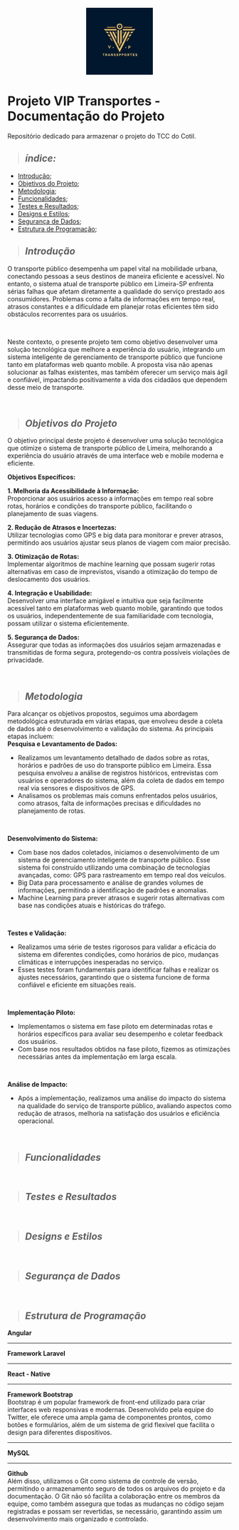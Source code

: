 <br />
<div align="center">
    <img src="introducao/projeto_logo.jfif" alt="Logo" width="150" height="150">
</div>

# Projeto VIP Transportes - Documentação do Projeto
Repositório dedicado para armazenar o projeto do TCC do Cotil.

>  ## _índice:_

- [Introdução](#introdução);
- [Objetivos do Projeto](#objetivos-do-projeto);
- [Metodologia](#metodologia);
- [Funcionalidades](#funcionalidades);
- [Testes e Resultados](#testes-e-resultados);
- [Designs e Estilos](#designs-e-estilos);
- [Segurança de Dados](#segurança-de-dados);
- [Estrutura de Programação](#estrutura-de-programação);

 > ## _Introdução_
O transporte público desempenha um papel vital na mobilidade urbana, conectando pessoas a seus destinos de maneira eficiente e acessível. No entanto, o sistema atual de transporte público em Limeira-SP enfrenta sérias falhas que afetam diretamente a qualidade do serviço prestado aos consumidores. Problemas como a falta de informações em tempo real, atrasos constantes e a dificuldade em planejar rotas eficientes têm sido obstáculos recorrentes para os usuários. 

<br>

Neste contexto, o presente projeto tem como objetivo desenvolver uma solução tecnológica que melhore a experiência do usuário, integrando um sistema inteligente de gerenciamento de transporte público que funcione tanto em plataformas web quanto mobile. A proposta visa não apenas solucionar as falhas existentes, mas também oferecer um serviço mais ágil e confiável, impactando positivamente a vida dos cidadãos que dependem desse meio de transporte.

<br>

> ## _Objetivos do Projeto_
O objetivo principal deste projeto é desenvolver uma solução tecnológica que otimize o sistema de transporte público de Limeira, melhorando a experiência do usuário através de uma interface web e mobile moderna e eficiente.

**Objetivos Específicos:**

**1. Melhoria da Acessibilidade à Informação:**
<br>Proporcionar aos usuários acesso a informações em tempo real sobre rotas, horários e condições do transporte público, facilitando o planejamento de suas viagens.<br>

**2. Redução de Atrasos e Incertezas:**
<br>Utilizar tecnologias como GPS e big data para monitorar e prever atrasos, permitindo aos usuários ajustar seus planos de viagem com maior precisão.<br>

**3. Otimização de Rotas:**
 <br>Implementar algoritmos de machine learning que possam sugerir rotas alternativas em caso de imprevistos, visando a otimização do tempo de deslocamento dos usuários.<br>

**4. Integração e Usabilidade:** 
<br>Desenvolver uma interface amigável e intuitiva que seja facilmente acessível tanto em plataformas web quanto mobile, garantindo que todos os usuários, independentemente de sua familiaridade com tecnologia, possam utilizar o sistema eficientemente.<br>

**5. Segurança de Dados:**
<br>Assegurar que todas as informações dos usuários sejam armazenadas e transmitidas de forma segura, protegendo-os contra possíveis violações de privacidade.

<br>

> ## _Metodologia_
Para alcançar os objetivos propostos, seguimos uma abordagem metodológica estruturada em várias etapas, que envolveu desde a coleta de dados até o desenvolvimento e validação do sistema. As principais etapas incluem:
<br>
**Pesquisa e Levantamento de Dados:**

- Realizamos um levantamento detalhado de dados sobre as rotas, horários e padrões de uso do transporte público em Limeira. Essa pesquisa envolveu a análise de registros históricos, entrevistas com usuários e operadores do sistema, além da coleta de dados em tempo real via sensores e dispositivos de GPS.
- Analisamos os problemas mais comuns enfrentados pelos usuários, como atrasos, falta de informações precisas e dificuldades no planejamento de rotas.
<br>

**Desenvolvimento do Sistema:**

- Com base nos dados coletados, iniciamos o desenvolvimento de um sistema de gerenciamento inteligente de transporte público. Esse sistema foi construído utilizando uma combinação de tecnologias avançadas, como:
GPS para rastreamento em tempo real dos veículos.
- Big Data para processamento e análise de grandes volumes de informações, permitindo a identificação de padrões e anomalias.
- Machine Learning para prever atrasos e sugerir rotas alternativas com base nas condições atuais e históricas do tráfego.
<br>

**Testes e Validação:**

- Realizamos uma série de testes rigorosos para validar a eficácia do sistema em diferentes condições, como horários de pico, mudanças climáticas e interrupções inesperadas no serviço.
- Esses testes foram fundamentais para identificar falhas e realizar os ajustes necessários, garantindo que o sistema funcione de forma confiável e eficiente em situações reais.
<br>

**Implementação Piloto:**

- Implementamos o sistema em fase piloto em determinadas rotas e horários específicos para avaliar seu desempenho e coletar feedback dos usuários.
- Com base nos resultados obtidos na fase piloto, fizemos as otimizações necessárias antes da implementação em larga escala.
<br>

**Análise de Impacto:**

- Após a implementação, realizamos uma análise do impacto do sistema na qualidade do serviço de transporte público, avaliando aspectos como redução de atrasos, melhoria na satisfação dos usuários e eficiência operacional.

<br>

> ## _Funcionalidades_


<br>

> ## _Testes e Resultados_


<br>

> ## _Designs e Estilos_


<br>

> ## _Segurança de Dados_


<br>

> ## _Estrutura de Programação_
**Angular**
<br>


<hr>

**Framework Laravel**
<br>


<hr>

**React - Native**
<br>

<hr>

**Framework Bootstrap**
<br>
Bootstrap é um popular framework de front-end utilizado para criar interfaces web responsivas e modernas. Desenvolvido pela equipe do Twitter, ele oferece uma ampla gama de componentes prontos, como botões e formulários, além de um sistema de grid flexível que facilita o design para diferentes dispositivos.
<hr>

**MySQL**
<br>

<hr>

**Github**
<br>
Além disso, utilizamos o Git como sistema de controle de versão, permitindo o armazenamento seguro de todos os arquivos do projeto e da documentação. O Git não só facilita a colaboração entre os membros da equipe, como também assegura que todas as mudanças no código sejam registradas e possam ser revertidas, se necessário, garantindo assim um desenvolvimento mais organizado e controlado.

